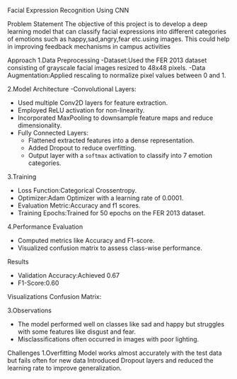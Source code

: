 Facial Expression Recognition Using CNN

Problem Statement
The objective of this project is to develop a deep learning model that can classify facial expressions into 
different categories of emotions such as happy,sad,angry,fear etc.using images.
This could help in improving feedback mechanisms in campus
activities


Approach
1.Data Preprocessing
-Dataset:Used the FER 2013 dataset consisting of grayscale facial images resized to 48x48 pixels.
-Data Augmentation:Applied rescaling to normalize pixel values between 0 and 1.

2.Model Architecture
-Convolutional Layers: 
  - Used multiple Conv2D layers for feature extraction.
  - Employed ReLU activation for non-linearity.
  - Incorporated MaxPooling to downsample feature maps and reduce dimensionality.
- Fully Connected Layers:
  - Flattened extracted features into a dense representation.
  - Added Dropout to reduce overfitting.
  - Output layer with a `softmax` activation to classify into 7 emotion categories.
  
3.Training
- Loss Function:Categorical Crossentropy.
- Optimizer:Adam Optimizer with a learning rate of 0.0001.
- Evaluation Metric:Accuracy and f1 scores.
- Training Epochs:Trained for 50 epochs on the FER 2013 dataset.

4.Performance Evaluation
- Computed metrics like Accuracy and F1-score.
- Visualized confusion matrix to assess class-wise performance.


Results
- Validation Accuracy:Achieved 0.67
- F1-Score:0.60

Visualizations
Confusion Matrix:




3.Observations
- The model performed well on classes like sad and happy but struggles with some features like disgust and fear.
- Misclassifications often occurred in images with poor lighting.

Challenges
1.Overfitting
  Model works almost accurately with the test data but fails often for new data
 Introduced Dropout layers and reduced the learning rate to improve generalization.
